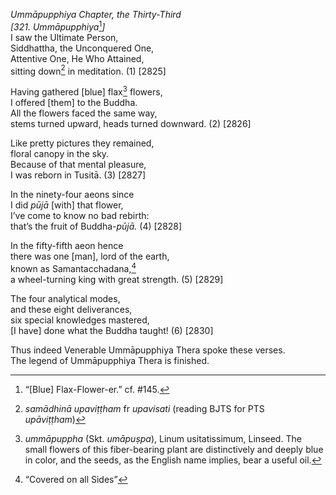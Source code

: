 *Ummāpupphiya Chapter, the Thirty-Third*  
*\[321. Ummāpupphiya*[^1]*\]*  
I saw the Ultimate Person,  
Siddhattha, the Unconquered One,  
Attentive One, He Who Attained,  
sitting down[^2] in meditation. (1) \[2825\]

Having gathered \[blue\] flax[^3] flowers,  
I offered \[them\] to the Buddha.  
All the flowers faced the same way,  
stems turned upward, heads turned downward. (2) \[2826\]

Like pretty pictures they remained,  
floral canopy in the sky.  
Because of that mental pleasure,  
I was reborn in Tusitā. (3) \[2827\]

In the ninety-four aeons since  
I did *pūjā* \[with\] that flower,  
I’ve come to know no bad rebirth:  
that’s the fruit of Buddha-*pūjā.* (4) \[2828\]

In the fifty-fifth aeon hence  
there was one \[man\], lord of the earth,  
known as Samantacchadana,[^4]  
a wheel-turning king with great strength. (5) \[2829\]

The four analytical modes,  
and these eight deliverances,  
six special knowledges mastered,  
\[I have\] done what the Buddha taught! (6) \[2830\]

Thus indeed Venerable Ummāpupphiya Thera spoke these verses.  
The legend of Ummāpupphiya Thera is finished.

[^1]: “\[Blue\] Flax-Flower-er.” cf. \#145.

[^2]: *samādhinā upaviṭṭham* fr *upavisati* (reading BJTS for PTS *upāviṭṭham*)

[^3]: *ummāpuppha* (Skt. *umāpuṣpa*), Linum usitatissimum, Linseed. The small flowers of this fiber-bearing plant are distinctively and deeply blue in color, and the seeds, as the English name implies, bear a useful oil.

[^4]: “Covered on all Sides”

